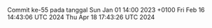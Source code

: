 Commit ke-55 pada tanggal Sun Jan 01 14:00 2023 +0100
Fri Feb 16 14:43:06 UTC 2024
Thu Apr 18 17:43:26 UTC 2024
